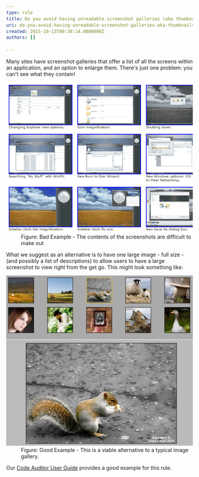 ```yaml
---
type: rule
title: Do you avoid having unreadable screenshot galleries (aka thumbnails)?
uri: do-you-avoid-having-unreadable-screenshot-galleries-aka-thumbnails
created: 2015-10-13T00:30:14.0000000Z
authors: []

---
```




<span class='intro'> <p>Many sites have screenshot galleries that offer a list of all the screens within an application, and an option to enlarge them. There's just one problem&#58; you can't see what they contain!</p> </span>

<dl class="badImage"><dt><img src="ScreenGalleryBad.png" alt="Bad Screen Gallery" /></dt><dd>Figure&#58; Bad Example - The contents of the screenshots are difficult to make out</dd></dl><p>What we suggest as an alternative is to have one large image - full size - (and possibly a list of descriptions) to allow users to have a large screenshot to view right from the get go. This might look something like&#58;</p><dl class="goodImage"><dt><img src="ScreenGalleryGood.jpg" alt="" /></dt><dd>Figure&#58; Good Example - This is a viable alternative to a typical image gallery.</dd></dl><p>Our <a href="https&#58;//www.ssw.com.au/ssw/CodeAuditor/UserGuide.aspx">Code Auditor User Guide</a> provides a good example for this rule. </p>


